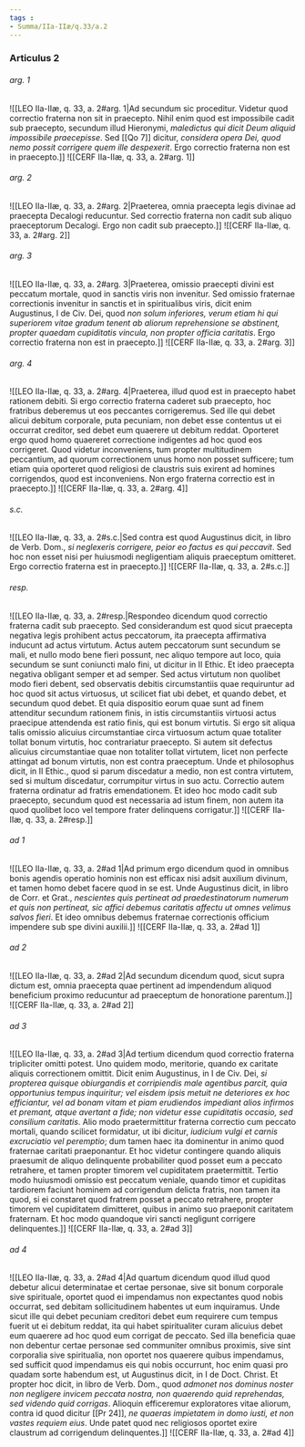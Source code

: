 ```yaml
---
tags : 
- Summa/IIa-IIæ/q.33/a.2
---
```


### Articulus 2

###### arg. 1
![[LEO IIa-IIæ, q. 33, a. 2#arg. 1|Ad secundum sic proceditur. Videtur quod correctio fraterna non sit in praecepto. Nihil enim quod est impossibile cadit sub praecepto, secundum illud Hieronymi, *maledictus qui dicit Deum aliquid impossibile praecepisse*. Sed [[Qo 7]] dicitur, *considera opera Dei, quod nemo possit corrigere quem ille despexerit*. Ergo correctio fraterna non est in praecepto.]]
![[CERF IIa-IIæ, q. 33, a. 2#arg. 1]]

###### arg. 2
![[LEO IIa-IIæ, q. 33, a. 2#arg. 2|Praeterea, omnia praecepta legis divinae ad praecepta Decalogi reducuntur. Sed correctio fraterna non cadit sub aliquo praeceptorum Decalogi. Ergo non cadit sub praecepto.]]
![[CERF IIa-IIæ, q. 33, a. 2#arg. 2]]

###### arg. 3
![[LEO IIa-IIæ, q. 33, a. 2#arg. 3|Praeterea, omissio praecepti divini est peccatum mortale, quod in sanctis viris non invenitur. Sed omissio fraternae correctionis invenitur in sanctis et in spiritualibus viris, dicit enim Augustinus, I de Civ. Dei, quod *non solum inferiores, verum etiam hi qui superiorem vitae gradum tenent ab aliorum reprehensione se abstinent, propter quaedam cupiditatis vincula, non propter officia caritatis*. Ergo correctio fraterna non est in praecepto.]]
![[CERF IIa-IIæ, q. 33, a. 2#arg. 3]]

###### arg. 4
![[LEO IIa-IIæ, q. 33, a. 2#arg. 4|Praeterea, illud quod est in praecepto habet rationem debiti. Si ergo correctio fraterna caderet sub praecepto, hoc fratribus deberemus ut eos peccantes corrigeremus. Sed ille qui debet alicui debitum corporale, puta pecuniam, non debet esse contentus ut ei occurrat creditor, sed debet eum quaerere ut debitum reddat. Oporteret ergo quod homo quaereret correctione indigentes ad hoc quod eos corrigeret. Quod videtur inconveniens, tum propter multitudinem peccantium, ad quorum correctionem unus homo non posset sufficere; tum etiam quia oporteret quod religiosi de claustris suis exirent ad homines corrigendos, quod est inconveniens. Non ergo fraterna correctio est in praecepto.]]
![[CERF IIa-IIæ, q. 33, a. 2#arg. 4]]

###### s.c.
![[LEO IIa-IIæ, q. 33, a. 2#s.c.|Sed contra est quod Augustinus dicit, in libro de Verb. Dom., *si neglexeris corrigere, peior eo factus es qui peccavit*. Sed hoc non esset nisi per huiusmodi negligentiam aliquis praeceptum omitteret. Ergo correctio fraterna est in praecepto.]]
![[CERF IIa-IIæ, q. 33, a. 2#s.c.]]

###### resp.
![[LEO IIa-IIæ, q. 33, a. 2#resp.|Respondeo dicendum quod correctio fraterna cadit sub praecepto. Sed considerandum est quod sicut praecepta negativa legis prohibent actus peccatorum, ita praecepta affirmativa inducunt ad actus virtutum. Actus autem peccatorum sunt secundum se mali, et nullo modo bene fieri possunt, nec aliquo tempore aut loco, quia secundum se sunt coniuncti malo fini, ut dicitur in II Ethic. Et ideo praecepta negativa obligant semper et ad semper. Sed actus virtutum non quolibet modo fieri debent, sed observatis debitis circumstantiis quae requiruntur ad hoc quod sit actus virtuosus, ut scilicet fiat ubi debet, et quando debet, et secundum quod debet. Et quia dispositio eorum quae sunt ad finem attenditur secundum rationem finis, in istis circumstantiis virtuosi actus praecipue attendenda est ratio finis, qui est bonum virtutis. Si ergo sit aliqua talis omissio alicuius circumstantiae circa virtuosum actum quae totaliter tollat bonum virtutis, hoc contrariatur praecepto. Si autem sit defectus alicuius circumstantiae quae non totaliter tollat virtutem, licet non perfecte attingat ad bonum virtutis, non est contra praeceptum. Unde et philosophus dicit, in II Ethic., quod si parum discedatur a medio, non est contra virtutem, sed si multum discedatur, corrumpitur virtus in suo actu. Correctio autem fraterna ordinatur ad fratris emendationem. Et ideo hoc modo cadit sub praecepto, secundum quod est necessaria ad istum finem, non autem ita quod quolibet loco vel tempore frater delinquens corrigatur.]]
![[CERF IIa-IIæ, q. 33, a. 2#resp.]]

###### ad 1
![[LEO IIa-IIæ, q. 33, a. 2#ad 1|Ad primum ergo dicendum quod in omnibus bonis agendis operatio hominis non est efficax nisi adsit auxilium divinum, et tamen homo debet facere quod in se est. Unde Augustinus dicit, in libro de Corr. et Grat., *nescientes quis pertineat ad praedestinatorum numerum et quis non pertineat, sic affici debemus caritatis affectu ut omnes velimus salvos fieri*. Et ideo omnibus debemus fraternae correctionis officium impendere sub spe divini auxilii.]]
![[CERF IIa-IIæ, q. 33, a. 2#ad 1]]

###### ad 2
![[LEO IIa-IIæ, q. 33, a. 2#ad 2|Ad secundum dicendum quod, sicut supra dictum est, omnia praecepta quae pertinent ad impendendum aliquod beneficium proximo reducuntur ad praeceptum de honoratione parentum.]]
![[CERF IIa-IIæ, q. 33, a. 2#ad 2]]

###### ad 3
![[LEO IIa-IIæ, q. 33, a. 2#ad 3|Ad tertium dicendum quod correctio fraterna tripliciter omitti potest. Uno quidem modo, meritorie, quando ex caritate aliquis correctionem omittit. Dicit enim Augustinus, in I de Civ. Dei, *si propterea quisque obiurgandis et corripiendis male agentibus parcit, quia opportunius tempus inquiritur; vel eisdem ipsis metuit ne deteriores ex hoc efficiantur, vel ad bonam vitam et piam erudiendos impediant alios infirmos et premant, atque avertant a fide; non videtur esse cupiditatis occasio, sed consilium caritatis*. Alio modo praetermittitur fraterna correctio cum peccato mortali, quando scilicet formidatur, ut ibi dicitur, *iudicium vulgi et carnis excruciatio vel peremptio*; dum tamen haec ita dominentur in animo quod fraternae caritati praeponantur. Et hoc videtur contingere quando aliquis praesumit de aliquo delinquente probabiliter quod posset eum a peccato retrahere, et tamen propter timorem vel cupiditatem praetermittit. Tertio modo huiusmodi omissio est peccatum veniale, quando timor et cupiditas tardiorem faciunt hominem ad corrigendum delicta fratris, non tamen ita quod, si ei constaret quod fratrem posset a peccato retrahere, propter timorem vel cupiditatem dimitteret, quibus in animo suo praeponit caritatem fraternam. Et hoc modo quandoque viri sancti negligunt corrigere delinquentes.]]
![[CERF IIa-IIæ, q. 33, a. 2#ad 3]]

###### ad 4
![[LEO IIa-IIæ, q. 33, a. 2#ad 4|Ad quartum dicendum quod illud quod debetur alicui determinatae et certae personae, sive sit bonum corporale sive spirituale, oportet quod ei impendamus non expectantes quod nobis occurrat, sed debitam sollicitudinem habentes ut eum inquiramus. Unde sicut ille qui debet pecuniam creditori debet eum requirere cum tempus fuerit ut ei debitum reddat, ita qui habet spiritualiter curam alicuius debet eum quaerere ad hoc quod eum corrigat de peccato. Sed illa beneficia quae non debentur certae personae sed communiter omnibus proximis, sive sint corporalia sive spiritualia, non oportet nos quaerere quibus impendamus, sed sufficit quod impendamus eis qui nobis occurrunt, hoc enim quasi pro quadam sorte habendum est, ut Augustinus dicit, in I de Doct. Christ. Et propter hoc dicit, in libro de Verb. Dom., quod *admonet nos dominus noster non negligere invicem peccata nostra, non quaerendo quid reprehendas, sed videndo quid corrigas*. Alioquin efficeremur exploratores vitae aliorum, contra id quod dicitur [[Pr 24]], *ne quaeras impietatem in domo iusti, et non vastes requiem eius*. Unde patet quod nec religiosos oportet exire claustrum ad corrigendum delinquentes.]]
![[CERF IIa-IIæ, q. 33, a. 2#ad 4]]

